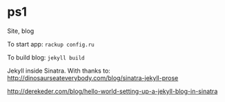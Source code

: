 # ps1
Site, blog

To start app: `rackup config.ru`

To build blog: `jekyll build`

Jekyll inside Sinatra. With thanks to:
http://dinosaurseateverybody.com/blog/sinatra-jekyll-prose

http://derekeder.com/blog/hello-world-setting-up-a-jekyll-blog-in-sinatra
